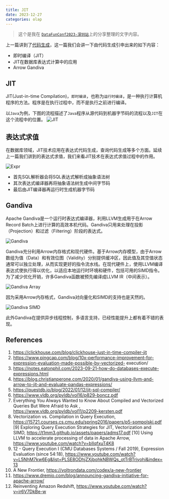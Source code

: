 ```yaml
---
title: JIT
date: 2023-12-27
categories: olap
---
```

> 这个是我在 [`DataFunConf2023-深圳站`](https://www.bagevent.com/event/8519252)上的分享整理的文字内容。

上一篇讲到了[代码生成](https://wuli.us/olap/2023/12/04/code-generation.html)，这一篇我们会讲一下由代码生成引申出来的如下内容：
- 即时编译（JIT）
- JIT在数据库表达式计算中的应用
- Arrow Gandiva

## JIT
JIT(Just-in-time Compilation)，`即时编译`，也称为`运行时编译`，是一种执行计算机程序的方法。程序是在执行过程中，而不是执行之前进行编译。

以`Java`为例，下图的流程描述了`Java`程序从源代码到机器字节码的流程以及`JIT`在这个流程中的位置。
![JIT](/assets/images/jit/jit_compiler.png)

## 表达式求值
在数据库领域，JIT技术应用在表达式代码生成，查询代码生成等多个方面。延续上一篇我们讲到的表达式求值，我们来看JIT技术在表达式求值过程中的作用。

![Expr](/assets/images/jit/expr_jit.png)

- 首先SQL解析器会将SQL表达式解析成抽象语法树
- 其次表达式编译器再将抽象语法树生成中间字节码
- 最后由JIT编译器再运行时生成机器字节码

## Gandiva
Apache Gandiva是一个运行时表达式编译器，利用LLVM生成用于在Arrow Record Batch上进行计算的高效本机代码。Gandiva只用来处理在投影（Projection）和过滤（Filtering）阶段的表达式。

![Gandiva](/assets/images/jit/gandiva.png)

Gandiva充分利用Arrow内存格式和现代硬件。基于Arrow内存模型，由于Arrow数组为值（Data）和有效位图（Validity）分别提供缓冲区，因此值及其空值状态通常可以独立处理，从而实现更好的指令流水线。在现代硬件上，使用LLVM编译表达式使执行得以优化，以适应本地运行时环境和硬件，包括可用的SIMD指令。为了减少优化开销，许多Gandiva函数被预先编译成LLVM IR（中间表示）。

![Gandiva Array](/assets/images/jit/gandiva_array.png)

因为采用Arrow内存格式，Gandiva对向量化和SIMD的支持也是天然的。

![Gandiva SIMD](/assets/images/jit/gandiva_simd.png)

此外Gandiva在提供异步线程控制，多语言支持，已经性能提升上都有着不错的表现。

## References
1. https://clickhouse.com/blog/clickhouse-just-in-time-compiler-jit
1. https://www.pingcap.com/blog/10x-performance-improvement-for-expression-evaluation-made-possible-by-vectorized- execution/
1. https://notes.eatonphil.com/2023-09-21-how-do-databases-execute-expressions.html
1. https://blog.christianperone.com/2020/01/gandiva-using-llvm-and-arrow-to-jit-and-evaluate-pandas-expressions/
1. https://questdb.io/blog/2022/01/12/jit-sql-compiler/
1. https://www.vldb.org/pvldb/vol16/p829-boncz.pdf
1. Everything You Always Wanted to Know About Compiled and Vectorized Queries But Were Afraid to Ask
, https://www.vldb.org/pvldb/vol11/p2209-kersten.pdf
1. Vectorization vs. Compilation in Query Execution, https://15721.courses.cs.cmu.edu/spring2016/papers/p5-sompolski.pdf [9] Exploring Query Execution Strategies for JIT, Vectorization and SIMD, https://t1mm3.github.io/assets/papers/adms17.pdf [10] Using LLVM to accelerate processing of data in Apache Arrow, https://www.youtube.com/watch?v=bIIqfxuT4K8
1. 12 - Query Execution I (CMU Databases Systems / Fall 2019), Expression Evaluation (since 54:18), https://www.youtube.com/watch?v=L5NhM7kw6Eg&list=PLSE8ODhjZXjbohkNBWQs_otTrBTrjyohi&index=13
1. A New Frontier, https://voltrondata.com/codex/a-new-frontier
1. https://www.dremio.com/blog/announcing-gandiva-initiative-for-apache-arrow/
1. Reinventing Amazon Redshift, https://www.youtube.com/watch?v=ir6V7DkBe-w